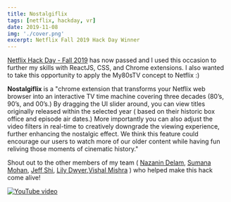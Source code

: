 ```yaml
---
title: Nostalgiflix
tags: [netflix, hackday, vr]
date: 2019-11-08
img: './cover.png'
excerpt: Netflix Fall 2019 Hack Day Winner
---
```


[Netflix Hack
Day - Fall 2019](https://netflixtechblog.com/netflix-hack-day-november-2019-c9b31d95d134) has now passed and I used this occasion to further my skills with ReactJS, CSS, and Chrome extensions. I also wanted to take this opportunity to apply the My80sTV concept to Netflix :)

<b>Nostalgiflix</b> is a "chrome extension that transforms your Netflix web browser into an interactive TV time machine covering three decades (80’s, 90’s, and 00’s.) By dragging the UI slider around, you can view titles originally released within the selected year ( based on their historic box office and episode air dates.) More importantly you can also adjust the video filters in real-time to creatively downgrade the viewing experience, further enhancing the nostalgic effect. We think this feature could encourage our users to watch more of our older content while having fun reliving those moments of cinematic history."

Shout out to the other members of my team ( [Nazanin Delam](https://twitter.com/naz_intech), [Sumana Mohan](https://www.linkedin.com/in/msumana/), [Jeff Shi](https://www.linkedin.com/in/shijeff/), [Lily Dwyer](https://twitter.com/lilymdwyer),[Vishal Mishra](https://www.linkedin.com/in/mishravishal/) ) who helped make this hack come alive!

[![YouTube video](https://img.youtube.com/vi/46Annm1Sxbs/0.jpg)](https://www.youtube.com/watch?v=46Annm1Sxbs 'Nostalgiflix')
